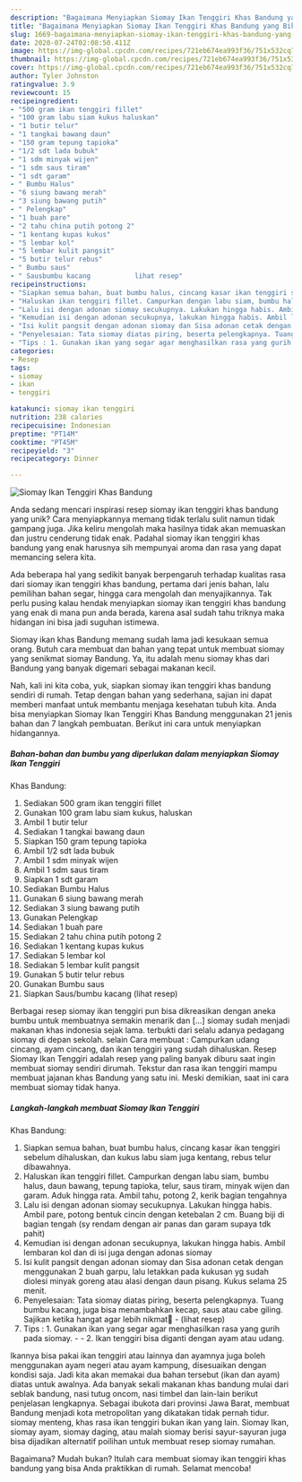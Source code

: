 ```yaml
---
description: "Bagaimana Menyiapkan Siomay Ikan Tenggiri Khas Bandung yang Bikin Ngiler"
title: "Bagaimana Menyiapkan Siomay Ikan Tenggiri Khas Bandung yang Bikin Ngiler"
slug: 1669-bagaimana-menyiapkan-siomay-ikan-tenggiri-khas-bandung-yang-bikin-ngiler
date: 2020-07-24T02:08:50.411Z
image: https://img-global.cpcdn.com/recipes/721eb674ea993f36/751x532cq70/siomay-ikan-tenggiri-khas-bandung-foto-resep-utama.jpg
thumbnail: https://img-global.cpcdn.com/recipes/721eb674ea993f36/751x532cq70/siomay-ikan-tenggiri-khas-bandung-foto-resep-utama.jpg
cover: https://img-global.cpcdn.com/recipes/721eb674ea993f36/751x532cq70/siomay-ikan-tenggiri-khas-bandung-foto-resep-utama.jpg
author: Tyler Johnston
ratingvalue: 3.9
reviewcount: 15
recipeingredient:
- "500 gram ikan tenggiri fillet"
- "100 gram labu siam kukus haluskan"
- "1 butir telur"
- "1 tangkai bawang daun"
- "150 gram tepung tapioka"
- "1/2 sdt lada bubuk"
- "1 sdm minyak wijen"
- "1 sdm saus tiram"
- "1 sdt garam"
- " Bumbu Halus"
- "6 siung bawang merah"
- "3 siung bawang putih"
- " Pelengkap"
- "1 buah pare"
- "2 tahu china putih potong 2"
- "1 kentang kupas kukus"
- "5 lembar kol"
- "5 lembar kulit pangsit"
- "5 butir telur rebus"
- " Bumbu saus"
- " Sausbumbu kacang           lihat resep"
recipeinstructions:
- "Siapkan semua bahan, buat bumbu halus, cincang kasar ikan tenggiri sebelum dihaluskan, dan kukus labu siam juga kentang, rebus telur dibawahnya."
- "Haluskan ikan tenggiri fillet. Campurkan dengan labu siam, bumbu halus, daun bawang, tepung tapioka, telur, saus tiram, minyak wijen dan garam. Aduk hingga rata. Ambil tahu, potong 2, kerik bagian tengahnya"
- "Lalu isi dengan adonan siomay secukupnya. Lakukan hingga habis. Ambil pare, potong bentuk cincin dengan ketebalan 2 cm. Buang biji di bagian tengah (sy rendam dengan air panas dan garam supaya tdk pahit)"
- "Kemudian isi dengan adonan secukupnya, lakukan hingga habis. Ambil lembaran kol dan di isi juga dengan adonas siomay"
- "Isi kulit pangsit dengan adonan siomay dan Sisa adonan cetak dengan menggunakan 2 buah garpu, lalu letakkan pada kukusan yg sudah diolesi minyak goreng atau alasi dengan daun pisang. Kukus selama 25 menit."
- "Penyelesaian: Tata siomay diatas piring, beserta pelengkapnya. Tuang bumbu kacang, juga bisa menambahkan kecap, saus atau cabe giling. Sajikan ketika hangat agar lebih nikmat🙏             (lihat resep)"
- "Tips : 1. Gunakan ikan yang segar agar menghasilkan rasa yang gurih pada siomay.  2. Ikan tenggiri bisa diganti dengan ayam atau udang."
categories:
- Resep
tags:
- siomay
- ikan
- tenggiri

katakunci: siomay ikan tenggiri 
nutrition: 238 calories
recipecuisine: Indonesian
preptime: "PT14M"
cooktime: "PT45M"
recipeyield: "3"
recipecategory: Dinner

---
```



![Siomay Ikan Tenggiri
Khas Bandung](https://img-global.cpcdn.com/recipes/721eb674ea993f36/751x532cq70/siomay-ikan-tenggiri-khas-bandung-foto-resep-utama.jpg)

Anda sedang mencari inspirasi resep siomay ikan tenggiri
khas bandung yang unik? Cara menyiapkannya memang tidak terlalu sulit namun tidak gampang juga. Jika keliru mengolah maka hasilnya tidak akan memuaskan dan justru cenderung tidak enak. Padahal siomay ikan tenggiri
khas bandung yang enak harusnya sih mempunyai aroma dan rasa yang dapat memancing selera kita.

Ada beberapa hal yang sedikit banyak berpengaruh terhadap kualitas rasa dari siomay ikan tenggiri
khas bandung, pertama dari jenis bahan, lalu pemilihan bahan segar, hingga cara mengolah dan menyajikannya. Tak perlu pusing kalau hendak menyiapkan siomay ikan tenggiri
khas bandung yang enak di mana pun anda berada, karena asal sudah tahu triknya maka hidangan ini bisa jadi suguhan istimewa.

Siomay ikan khas Bandung memang sudah lama jadi kesukaan semua orang. Butuh cara membuat dan bahan yang tepat untuk membuat siomay yang senikmat siomay Bandung. Ya, itu adalah menu siomay khas dari Bandung yang banyak digemari sebagai makanan kecil.


Nah, kali ini kita coba, yuk, siapkan siomay ikan tenggiri
khas bandung sendiri di rumah. Tetap dengan bahan yang sederhana, sajian ini dapat memberi manfaat untuk membantu menjaga kesehatan tubuh kita. Anda bisa menyiapkan Siomay Ikan Tenggiri
Khas Bandung menggunakan 21 jenis bahan dan 7 langkah pembuatan. Berikut ini cara untuk menyiapkan hidangannya.

<!--inarticleads1-->

##### Bahan-bahan dan bumbu yang diperlukan dalam menyiapkan Siomay Ikan Tenggiri
Khas Bandung:

1. Sediakan 500 gram ikan tenggiri fillet
1. Gunakan 100 gram labu siam kukus, haluskan
1. Ambil 1 butir telur
1. Sediakan 1 tangkai bawang daun
1. Siapkan 150 gram tepung tapioka
1. Ambil 1/2 sdt lada bubuk
1. Ambil 1 sdm minyak wijen
1. Ambil 1 sdm saus tiram
1. Siapkan 1 sdt garam
1. Sediakan  Bumbu Halus
1. Gunakan 6 siung bawang merah
1. Sediakan 3 siung bawang putih
1. Gunakan  Pelengkap
1. Sediakan 1 buah pare
1. Sediakan 2 tahu china putih potong 2
1. Sediakan 1 kentang kupas kukus
1. Sediakan 5 lembar kol
1. Sediakan 5 lembar kulit pangsit
1. Gunakan 5 butir telur rebus
1. Gunakan  Bumbu saus
1. Siapkan  Saus/bumbu kacang           (lihat resep)


Berbagai resep siomay ikan tenggiri pun bisa dikreasikan dengan aneka bumbu untuk membuatnya semakin menarik dan […] siomay sudah menjadi makanan khas indonesia sejak lama. terbukti dari selalu adanya pedagang siomay di depan sekolah. selain Cara membuat : Campurkan udang cincang, ayam cincang, dan ikan tenggiri yang sudah dihaluskan. Resep Siomay Ikan Tenggiri adalah resep yang paling banyak diburu saat ingin membuat siomay sendiri dirumah. Tekstur dan rasa ikan tenggiri mampu membuat jajanan khas Bandung yang satu ini. Meski demikian, saat ini cara membuat siomay tidak hanya. 

<!--inarticleads2-->

##### Langkah-langkah membuat Siomay Ikan Tenggiri
Khas Bandung:

1. Siapkan semua bahan, buat bumbu halus, cincang kasar ikan tenggiri sebelum dihaluskan, dan kukus labu siam juga kentang, rebus telur dibawahnya.
1. Haluskan ikan tenggiri fillet. Campurkan dengan labu siam, bumbu halus, daun bawang, tepung tapioka, telur, saus tiram, minyak wijen dan garam. Aduk hingga rata. Ambil tahu, potong 2, kerik bagian tengahnya
1. Lalu isi dengan adonan siomay secukupnya. Lakukan hingga habis. Ambil pare, potong bentuk cincin dengan ketebalan 2 cm. Buang biji di bagian tengah (sy rendam dengan air panas dan garam supaya tdk pahit)
1. Kemudian isi dengan adonan secukupnya, lakukan hingga habis. Ambil lembaran kol dan di isi juga dengan adonas siomay
1. Isi kulit pangsit dengan adonan siomay dan Sisa adonan cetak dengan menggunakan 2 buah garpu, lalu letakkan pada kukusan yg sudah diolesi minyak goreng atau alasi dengan daun pisang. Kukus selama 25 menit.
1. Penyelesaian: Tata siomay diatas piring, beserta pelengkapnya. Tuang bumbu kacang, juga bisa menambahkan kecap, saus atau cabe giling. Sajikan ketika hangat agar lebih nikmat🙏 -             (lihat resep)
1. Tips : 1. Gunakan ikan yang segar agar menghasilkan rasa yang gurih pada siomay. -  - 2. Ikan tenggiri bisa diganti dengan ayam atau udang.


Ikannya bisa pakai ikan tenggiri atau lainnya dan ayamnya juga boleh menggunakan ayam negeri atau ayam kampung, disesuaikan dengan kondisi saja. Jadi kita akan memakai dua bahan tersebut (ikan dan ayam) diatas untuk awalnya. Ada banyak sekali makanan khas bandung mulai dari seblak bandung, nasi tutug oncom, nasi timbel dan lain-lain berikut penjelasan lengkapnya. Sebagai ibukota dari provinsi Jawa Barat, membuat Bandung menjadi kota metropolitan yang dikatakan tidak pernah tidur. siomay menteng, khas rasa ikan tenggiri bukan ikan yang lain. Siomay Ikan, siomay ayam, siomay daging, atau malah siomay berisi sayur-sayuran juga bisa dijadikan alternatif poilihan untuk membuat resep siomay rumahan. 

Bagaimana? Mudah bukan? Itulah cara membuat siomay ikan tenggiri
khas bandung yang bisa Anda praktikkan di rumah. Selamat mencoba!
